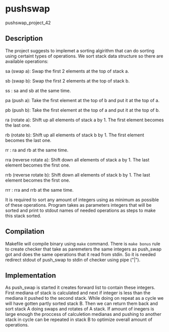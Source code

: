 # pushswap
pushswap_project_42

## Description

The project suggests to implemet a sorting algirithm that can do sorting using certaint types of operations.
We sort stack data structure so there are available operations:

sa (swap a): Swap the first 2 elements at the top of stack a.

sb (swap b): Swap the first 2 elements at the top of stack b.

ss : sa and sb at the same time.

pa (push a): Take the first element at the top of b and put it at the top of a.

pb (push b): Take the first element at the top of a and put it at the top of b.

ra (rotate a): Shift up all elements of stack a by 1. The first element becomes the last one.

rb (rotate b): Shift up all elements of stack b by 1. The first element becomes the last one.

rr : ra and rb at the same time.

rra (reverse rotate a): Shift down all elements of stack a by 1. The last element becomes the first one.

rrb (reverse rotate b): Shift down all elements of stack b by 1. The last element becomes the first one.

rrr : rra and rrb at the same time.

It is required to sort any amount of integers using as minimum as possible of these operations.
Program takes as parameters integers that will be sorted and print to stdout names of needed operations as steps to make this stack sorted.

## Compilation

Makefile will compile binary using ```make``` command.
There is ```make bonus``` rule to create checker that take as paremeters the same integers as push_swap got and does the same operations that it read from stdin.
So it is needed redirect stdout of push_swap to stdin of checker using pipe ("|").

## Implementation

As push_swap is started it creates forward list to contain these integers.
First mediana of stack is calculated and next if integer is less than the mediana it pushed to the second stack.
While doing on repeat as a cycle we will have gotten partly sorted stack B. Then we can return them back and sort stack A doing swaps and rotates of A stack.
If amount of inegers is large enough the proccess of calculetion medianas and pushing to another stack in cycle can be repeated in stack B to optimize overall amount of operations.
